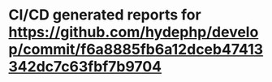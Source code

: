 # CI/CD generated reports for https://github.com/hydephp/develop/commit/f6a8885fb6a12dceb47413342dc7c63fbf7b9704

